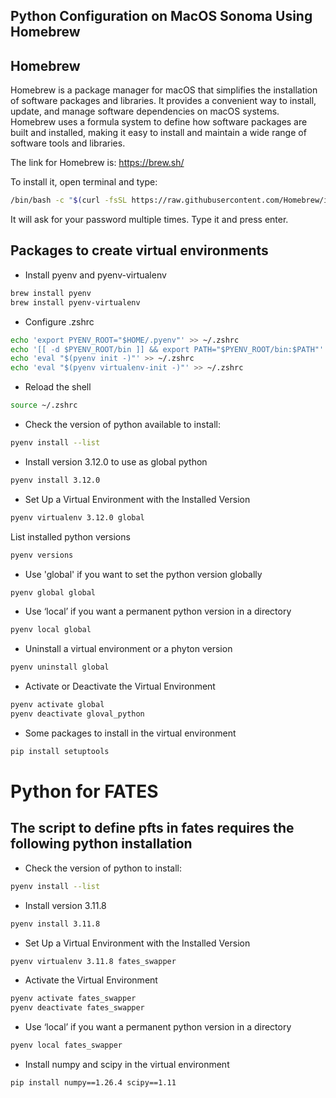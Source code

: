 ## Python Configuration on MacOS Sonoma Using Homebrew

## Homebrew

Homebrew is a package manager for macOS that simplifies the installation of software packages and libraries. It provides a convenient way to install, update, and manage software dependencies on macOS systems. Homebrew uses a formula system to define how software packages are built and installed, making it easy to install and maintain a wide range of software tools and libraries.

The link for Homebrew is: <https://brew.sh/>

To install it, open terminal and type:

```bash
/bin/bash -c "$(curl -fsSL https://raw.githubusercontent.com/Homebrew/install/HEAD/install.sh)"
````

It will ask for your password multiple times. Type it and press enter.

## Packages to create virtual environments

- Install pyenv and pyenv-virtualenv

``` bash
brew install pyenv
brew install pyenv-virtualenv
````

- Configure .zshrc

``` bash
echo 'export PYENV_ROOT="$HOME/.pyenv"' >> ~/.zshrc
echo '[[ -d $PYENV_ROOT/bin ]] && export PATH="$PYENV_ROOT/bin:$PATH"' >> ~/.zshrc
echo 'eval "$(pyenv init -)"' >> ~/.zshrc
echo 'eval "$(pyenv virtualenv-init -)"' >> ~/.zshrc
````

- Reload the shell

``` bash
source ~/.zshrc
````

- Check the version of python available to install:

``` bash
pyenv install --list
````

- Install version 3.12.0 to use as global python

``` bash
pyenv install 3.12.0
````

- Set Up a Virtual Environment with the Installed Version

``` bash
pyenv virtualenv 3.12.0 global
````

List installed python versions

``` bash
pyenv versions
````

- Use 'global' if you want to set the python version globally

``` bash
pyenv global global
````

- Use ‘local’ if you want a permanent python version in a directory

``` bash
pyenv local global
````

- Uninstall a virtual environment or a phyton version

``` bash
pyenv uninstall global
````

- Activate or Deactivate the Virtual Environment

``` bash
pyenv activate global
pyenv deactivate gloval_python
````

- Some packages to install in the virtual environment

``` bash
pip install setuptools
````

# Python for FATES

## The script to define pfts in fates requires the following python installation

- Check the version of python to install:

``` bash
pyenv install --list
````

- Install version 3.11.8

``` bash
pyenv install 3.11.8
````

- Set Up a Virtual Environment with the Installed Version

``` bash
pyenv virtualenv 3.11.8 fates_swapper
````

- Activate the Virtual Environment

``` bash
pyenv activate fates_swapper
pyenv deactivate fates_swapper
````

- Use ‘local’ if you want a permanent python version in a directory

``` bash
pyenv local fates_swapper
````

- Install numpy and scipy in the virtual environment

``` bash
pip install numpy==1.26.4 scipy==1.11
````
